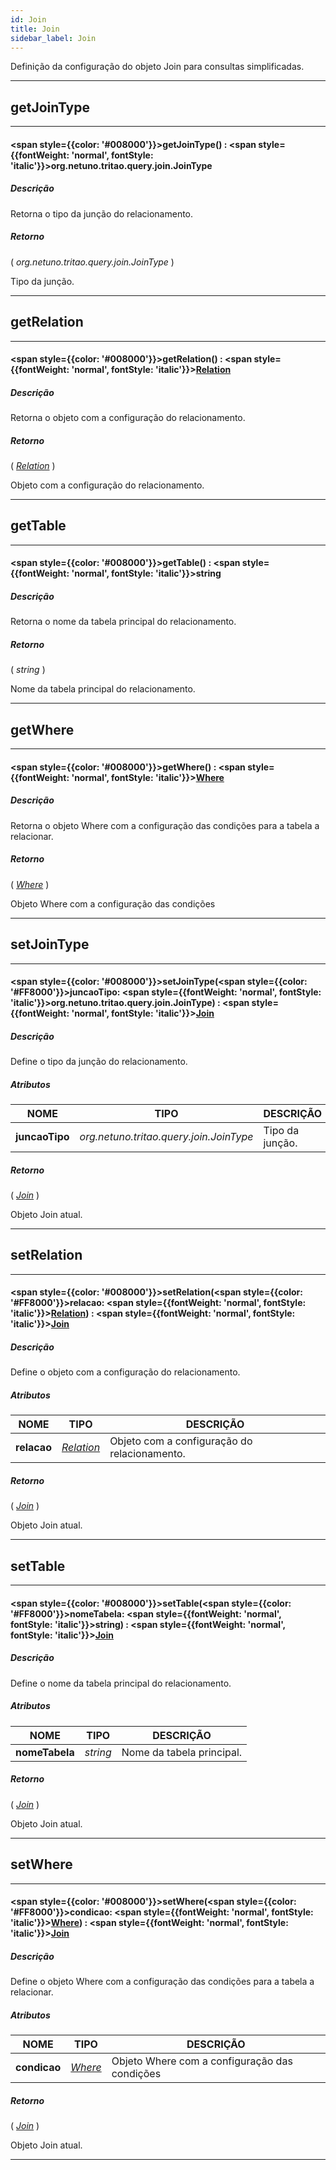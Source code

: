 ```yaml
---
id: Join
title: Join
sidebar_label: Join
---
```


Definição da configuração do objeto Join para consultas simplificadas.

---

## getJoinType

---

#### <span style={{color: '#008000'}}>getJoinType</span>() : <span style={{fontWeight: 'normal', fontStyle: 'italic'}}>org.netuno.tritao.query.join.JoinType</span>
##### Descrição

Retorna o tipo da junção do relacionamento.

##### Retorno

( _org.netuno.tritao.query.join.JoinType_ )

Tipo da junção.

---

## getRelation

---

#### <span style={{color: '#008000'}}>getRelation</span>() : <span style={{fontWeight: 'normal', fontStyle: 'italic'}}>[Relation](../objects/Relation)</span>
##### Descrição

Retorna o objeto com a configuração do relacionamento.

##### Retorno

( _[Relation](../objects/Relation)_ )

Objeto com a configuração do relacionamento.

---

## getTable

---

#### <span style={{color: '#008000'}}>getTable</span>() : <span style={{fontWeight: 'normal', fontStyle: 'italic'}}>string</span>
##### Descrição

Retorna o nome da tabela principal do relacionamento.

##### Retorno

( _string_ )

Nome da tabela principal do relacionamento.

---

## getWhere

---

#### <span style={{color: '#008000'}}>getWhere</span>() : <span style={{fontWeight: 'normal', fontStyle: 'italic'}}>[Where](../objects/Where)</span>
##### Descrição

Retorna o objeto Where com a configuração das condições para a tabela a relacionar.

##### Retorno

( _[Where](../objects/Where)_ )

Objeto Where com a configuração das condições

---

## setJoinType

---

#### <span style={{color: '#008000'}}>setJoinType</span>(<span style={{color: '#FF8000'}}>juncaoTipo</span>: <span style={{fontWeight: 'normal', fontStyle: 'italic'}}>org.netuno.tritao.query.join.JoinType</span>) : <span style={{fontWeight: 'normal', fontStyle: 'italic'}}>[Join](../objects/Join)</span>
##### Descrição

Define o tipo da junção do relacionamento.

##### Atributos

| NOME | TIPO | DESCRIÇÃO |
|---|---|---|
| **juncaoTipo** | _org.netuno.tritao.query.join.JoinType_ | Tipo da junção. |

##### Retorno

( _[Join](../objects/Join)_ )

Objeto Join atual.

---

## setRelation

---

#### <span style={{color: '#008000'}}>setRelation</span>(<span style={{color: '#FF8000'}}>relacao</span>: <span style={{fontWeight: 'normal', fontStyle: 'italic'}}>[Relation](../objects/Relation)</span>) : <span style={{fontWeight: 'normal', fontStyle: 'italic'}}>[Join](../objects/Join)</span>
##### Descrição

Define o objeto com a configuração do relacionamento.

##### Atributos

| NOME | TIPO | DESCRIÇÃO |
|---|---|---|
| **relacao** | _[Relation](../objects/Relation)_ | Objeto com a configuração do relacionamento. |

##### Retorno

( _[Join](../objects/Join)_ )

Objeto Join atual.

---

## setTable

---

#### <span style={{color: '#008000'}}>setTable</span>(<span style={{color: '#FF8000'}}>nomeTabela</span>: <span style={{fontWeight: 'normal', fontStyle: 'italic'}}>string</span>) : <span style={{fontWeight: 'normal', fontStyle: 'italic'}}>[Join](../objects/Join)</span>
##### Descrição

Define o nome da tabela principal do relacionamento.

##### Atributos

| NOME | TIPO | DESCRIÇÃO |
|---|---|---|
| **nomeTabela** | _string_ | Nome da tabela principal. |

##### Retorno

( _[Join](../objects/Join)_ )

Objeto Join atual.

---

## setWhere

---

#### <span style={{color: '#008000'}}>setWhere</span>(<span style={{color: '#FF8000'}}>condicao</span>: <span style={{fontWeight: 'normal', fontStyle: 'italic'}}>[Where](../objects/Where)</span>) : <span style={{fontWeight: 'normal', fontStyle: 'italic'}}>[Join](../objects/Join)</span>
##### Descrição

Define o objeto Where com a configuração das condições para a tabela a relacionar.

##### Atributos

| NOME | TIPO | DESCRIÇÃO |
|---|---|---|
| **condicao** | _[Where](../objects/Where)_ | Objeto Where com a configuração das condições |

##### Retorno

( _[Join](../objects/Join)_ )

Objeto Join atual.

---

